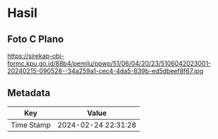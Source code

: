 # Hasil

## Foto C Plano

https://sirekap-obj-formc.kpu.go.id/88b4/pemilu/ppwp/51/06/04/20/23/5106042023001-20240215-090528--34a259a1-cec4-4da5-839b-ed5dbeef8f67.jpg


## Metadata

| Key        | Value               |
| ---------- | ------------------- |
| Time Stamp | 2024-02-24 22:31:28 |




